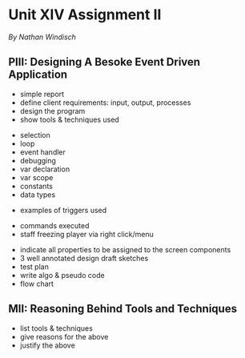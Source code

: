 # Unit XIV Assignment II
*By Nathan Windisch*

## PIII: Designing A Besoke Event Driven Application
* simple report
* define client requirements: input, output, processes
* design the program
* show tools & techniques used
 - selection
 - loop
 - event handler
 - debugging
 - var declaration
 - var scope
 - constants
 - data types
* examples of triggers used
 - commands executed
 - staff freezing player via right click/menu
* indicate all properties to be assigned to the screen components
* 3 well annotated design draft sketches
* test plan
* write algo & pseudo code
* flow chart

<div style="page-break-after=always;"></div>

## MII: Reasoning Behind Tools and Techniques
* list tools & techniques
* give reasons for the above
* justify the above
